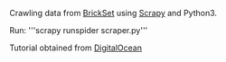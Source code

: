 Crawling data from [BrickSet](https://brickset.com/sets/year-2018) using
[Scrapy](https://scrapy.org/) and Python3.

Run: '''scrapy runspider scraper.py'''



Tutorial obtained from [DigitalOcean](https://www.digitalocean.com/community/tutorials/como-fazer-crawling-em-uma-pagina-web-com-scrapy-e-python-3-pt)
